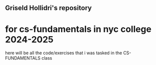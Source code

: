 ## Griseld Hollidri's repository
# for cs-fundamentals in nyc college 2024-2025

here will be all the code/exercises that i was tasked in the CS-FUNDAMENTALS class